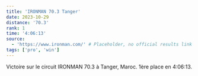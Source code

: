 ```yaml
---
title: 'IRONMAN 70.3 Tanger'
date: 2023-10-29
distance: '70.3'
rank: 1
time: '4:06:13'
source:
  - 'https://www.ironman.com/' # Placeholder, no official results link provided
tags: ['pro', 'win']
---
```


Victoire sur le circuit IRONMAN 70.3 à Tanger, Maroc. 1ère place en 4:06:13.
